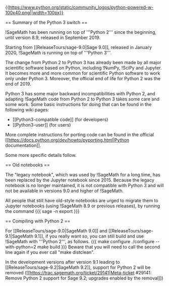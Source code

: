 {{https://www.python.org/static/community_logos/python-powered-w-100x40.png||width=100px}}

== Summary of the Python 3 switch ==

!SageMath has been running on top of '''Python 2''' since the beginning, until version 8.9, released in September 2019.

Starting from [[ReleaseTours/sage-9.0|Sage 9.0]], released in January 2020, !SageMath is running on top of '''Python 3'''.

The change from Python 2 to Python 3 has already been made by all major scientific software based on Python, including !NumPy, !SciPy and Jupyter. It becomes more and more common for scientific Python software to work only under Python 3. Moreover, the official end of life for Python 2 was the end of 2019.

Python 3 has some major backward incompatibilities with Python 2, and adapting !SageMath code from Python 2 to Python 3 takes some care and some work. Some basic instructions for doing that can be found in the following wiki pages:

 * [[Python3-compatible code]] (for developers)
 * [[Python3-user]] (for users)

More complete instructions for porting code can be found in the official [[https://docs.python.org/dev/howto/pyporting.html|Python documentation]].

Some more specific details follow.

== Old notebooks ==

The "legacy notebook", which was used by !SageMath for a long time, has been replaced by the Jupyter notebook since 2015. Because the legacy notebook is no longer maintained, it is not compatible with Python 3 and will not be available in versions 9.0 and higher of !SageMath.

All people that still have old-style notebooks are urged to migrate them to Jupyter notebooks (using !SageMath 8.9 or previous releases), by running the command
{{{
sage -n export
}}}

== Compiling with Python 2 ==

For [[ReleaseTours/sage-9.0|SageMath 9.0]] and [[ReleaseTours/sage-9.1|SageMath 9.1]], if you really want so, you can still build and use !SageMath with '''Python 2''', as follows.
{{{
make configure
./configure --with-python=2
make build
}}}
Beware that you will need to call the second line again if you ever call "make distclean".

In the development versions after version 9.1 leading to [[ReleaseTours/sage-9.2|SageMath 9.2]], support for Python 2 will be removed ([[https://trac.sagemath.org/ticket/29141|Meta-ticket #29141: Remove Python 2 support for Sage 9.2; upgrades enabled by the removal]])
